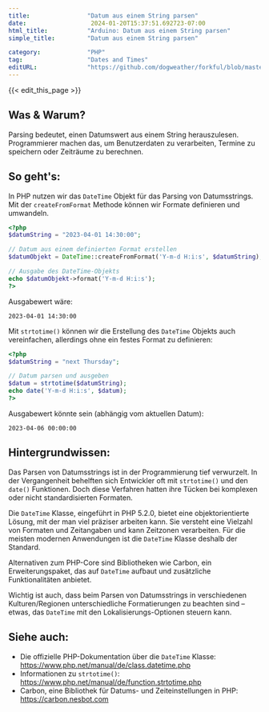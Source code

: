 ```yaml
---
title:                "Datum aus einem String parsen"
date:                  2024-01-20T15:37:51.692723-07:00
html_title:           "Arduino: Datum aus einem String parsen"
simple_title:         "Datum aus einem String parsen"

category:             "PHP"
tag:                  "Dates and Times"
editURL:              "https://github.com/dogweather/forkful/blob/master/content/de/php/parsing-a-date-from-a-string.md"
---
```


{{< edit_this_page >}}

## Was & Warum?
Parsing bedeutet, einen Datumswert aus einem String herauszulesen. Programmierer machen das, um Benutzerdaten zu verarbeiten, Termine zu speichern oder Zeiträume zu berechnen.

## So geht's:
In PHP nutzen wir das `DateTime` Objekt für das Parsing von Datumsstrings. Mit der `createFromFormat` Methode können wir Formate definieren und umwandeln.

```PHP
<?php
$datumString = "2023-04-01 14:30:00";

// Datum aus einem definierten Format erstellen
$datumObjekt = DateTime::createFromFormat('Y-m-d H:i:s', $datumString);

// Ausgabe des DateTime-Objekts
echo $datumObjekt->format('Y-m-d H:i:s');
?>
```

Ausgabewert wäre: 
```
2023-04-01 14:30:00
```

Mit `strtotime()` können wir die Erstellung des `DateTime` Objekts auch vereinfachen, allerdings ohne ein festes Format zu definieren:

```PHP
<?php
$datumString = "next Thursday";

// Datum parsen und ausgeben
$datum = strtotime($datumString);
echo date('Y-m-d H:i:s', $datum);
?>
```

Ausgabewert könnte sein (abhängig vom aktuellen Datum):
```
2023-04-06 00:00:00
```

## Hintergrundwissen:
Das Parsen von Datumsstrings ist in der Programmierung tief verwurzelt. In der Vergangenheit behelften sich Entwickler oft mit `strtotime()` und den `date()` Funktionen. Doch diese Verfahren hatten ihre Tücken bei komplexen oder nicht standardisierten Formaten.

Die `DateTime` Klasse, eingeführt in PHP 5.2.0, bietet eine objektorientierte Lösung, mit der man viel präziser arbeiten kann. Sie versteht eine Vielzahl von Formaten und Zeitangaben und kann Zeitzonen verarbeiten. Für die meisten modernen Anwendungen ist die `DateTime` Klasse deshalb der Standard.

Alternativen zum PHP-Core sind Bibliotheken wie Carbon, ein Erweiterungspaket, das auf `DateTime` aufbaut und zusätzliche Funktionalitäten anbietet.

Wichtig ist auch, dass beim Parsen von Datumsstrings in verschiedenen Kulturen/Regionen unterschiedliche Formatierungen zu beachten sind – etwas, das `DateTime` mit den Lokalisierungs-Optionen steuern kann.

## Siehe auch:
- Die offizielle PHP-Dokumentation über die `DateTime` Klasse: https://www.php.net/manual/de/class.datetime.php
- Informationen zu `strtotime()`: https://www.php.net/manual/de/function.strtotime.php
- Carbon, eine Bibliothek für Datums- und Zeiteinstellungen in PHP: https://carbon.nesbot.com
